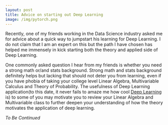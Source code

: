 ```yaml
---
layout: post
title: Advice on starting out Deep Learning
image: /img/pytorch.png
---
```


Recently, one of my friends working in the Data Science industry asked me for advice about a quick way to jumpstart his learning for Deep Learning. I do not claim that I am an expert on this but the path I have chosen has helped me immensely in kick starting both the theory and applied side of Deep Learning.

One commonly asked question I hear from my friends is whether you need a strong math or/and stats background. Strong math and stats background definitely helps but lacking that should not deter you from learning, even if you have phobia of taking your college level Linear Algebra, Multivariable Calculus and Theory of Probability. The usefulness of Deep Learning application(to this date, it never fails to amaze me how cool [Deep Learning](http://deeplearninggallery.com/) is) to some of you may motivate you to review your Linear Algebra and Multivariable class to further deepen your understanding of how the theory motivates the application of deep learning.

_To Be Continued_

